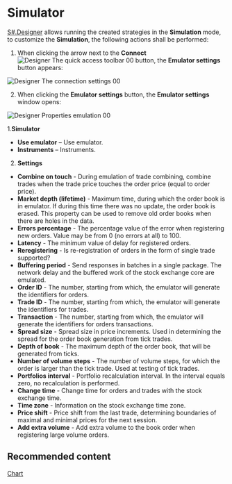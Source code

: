 # Simulator

[S\#.Designer](Designer.md) allows running the created strategies in the **Simulation** mode, to customize the **Simulation**, the following actions shall be performed:

1. When clicking the arrow next to the **Connect**![Designer The quick access toolbar 00](~/images/Designer_quick_access_toolbar_00.png) button, the **Emulator settings** button appears:

![Designer The connection settings 00](~/images/Designer_connection_settings_00.png)

2. When clicking the **Emulator settings** button, the **Emulator settings** window opens:

![Designer Properties emulation 00](~/images/Designer_Properties_emulation_00.png)

1.**Simulator**

- **Use emulator** – Use emulator.
- **Instruments** – Instruments.

2. **Settings**

- **Combine on touch** \- During emulation of trade combining, combine trades when the trade price touches the order price (equal to order price).
- **Market depth (lifetime)** \- Maximum time, during which the order book is in emulator. If during this time there was no update, the order book is erased. This property can be used to remove old order books when there are holes in the data.
- **Errors percentage** \- The percentage value of the error when registering new orders. Value may be from 0 (no errors at all) to 100.
- **Latency** \- The minimum value of delay for registered orders.
- **Reregistering** \- Is re\-registration of orders in the form of single trade supported?
- **Buffering period** \- Send responses in batches in a single package. The network delay and the buffered work of the stock exchange core are emulated.
- **Order ID** \- The number, starting from which, the emulator will generate the identifiers for orders.
- **Trade ID** \- The number, starting from which, the emulator will generate the identifiers for trades.
- **Transaction** \- The number, starting from which, the emulator will generate the identifiers for orders transactions.
- **Spread size** \- Spread size in price increments. Used in determining the spread for the order book generation from tick trades.
- **Depth of book** \- The maximum depth of the order book, that will be generated from ticks.
- **Number of volume steps** \- The number of volume steps, for which the order is larger than the tick trade. Used at testing of tick trades.
- **Portfolios interval** \- Portfolio recalculation interval. In the interval equals zero, no recalculation is performed.
- **Change time** \- Change time for orders and trades with the stock exchange time.
- **Time zone** \- Information on the stock exchange time zone.
- **Price shift** \- Price shift from the last trade, determining boundaries of maximal and minimal prices for the next session.
- **Add extra volume** \- Add extra volume to the book order when registering large volume orders.

## Recommended content

[Chart](Designer_Chart.md)
